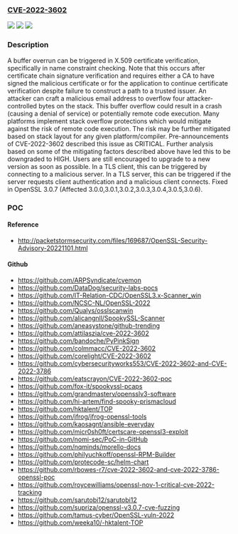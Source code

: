 ### [CVE-2022-3602](https://cve.mitre.org/cgi-bin/cvename.cgi?name=CVE-2022-3602)
![](https://img.shields.io/static/v1?label=Product&message=OpenSSL&color=blue)
![](https://img.shields.io/static/v1?label=Version&message=%3D%20Fixed%20in%20OpenSSL%203.0.7%20(Affected%203.0.0%2C3.0.1%2C3.0.2%2C3.0.3%2C3.0.4%2C3.0.5%2C3.0.6)%20&color=brighgreen)
![](https://img.shields.io/static/v1?label=Vulnerability&message=Buffer%20overflow&color=brighgreen)

### Description

A buffer overrun can be triggered in X.509 certificate verification, specifically in name constraint checking. Note that this occurs after certificate chain signature verification and requires either a CA to have signed the malicious certificate or for the application to continue certificate verification despite failure to construct a path to a trusted issuer. An attacker can craft a malicious email address to overflow four attacker-controlled bytes on the stack. This buffer overflow could result in a crash (causing a denial of service) or potentially remote code execution. Many platforms implement stack overflow protections which would mitigate against the risk of remote code execution. The risk may be further mitigated based on stack layout for any given platform/compiler. Pre-announcements of CVE-2022-3602 described this issue as CRITICAL. Further analysis based on some of the mitigating factors described above have led this to be downgraded to HIGH. Users are still encouraged to upgrade to a new version as soon as possible. In a TLS client, this can be triggered by connecting to a malicious server. In a TLS server, this can be triggered if the server requests client authentication and a malicious client connects. Fixed in OpenSSL 3.0.7 (Affected 3.0.0,3.0.1,3.0.2,3.0.3,3.0.4,3.0.5,3.0.6).

### POC

#### Reference
- http://packetstormsecurity.com/files/169687/OpenSSL-Security-Advisory-20221101.html

#### Github
- https://github.com/ARPSyndicate/cvemon
- https://github.com/DataDog/security-labs-pocs
- https://github.com/IT-Relation-CDC/OpenSSL3.x-Scanner_win
- https://github.com/NCSC-NL/OpenSSL-2022
- https://github.com/Qualys/osslscanwin
- https://github.com/alicangnll/SpookySSL-Scanner
- https://github.com/aneasystone/github-trending
- https://github.com/attilaszia/cve-2022-3602
- https://github.com/bandoche/PyPinkSign
- https://github.com/colmmacc/CVE-2022-3602
- https://github.com/corelight/CVE-2022-3602
- https://github.com/cybersecurityworks553/CVE-2022-3602-and-CVE-2022-3786
- https://github.com/eatscrayon/CVE-2022-3602-poc
- https://github.com/fox-it/spookyssl-pcaps
- https://github.com/grandmasterv/opensslv3-software
- https://github.com/hi-artem/find-spooky-prismacloud
- https://github.com/hktalent/TOP
- https://github.com/jfrog/jfrog-openssl-tools
- https://github.com/kaosagnt/ansible-everyday
- https://github.com/micr0sh0ft/certscare-openssl3-exploit
- https://github.com/nomi-sec/PoC-in-GitHub
- https://github.com/nqminds/morello-docs
- https://github.com/philyuchkoff/openssl-RPM-Builder
- https://github.com/protecode-sc/helm-chart
- https://github.com/rbowes-r7/cve-2022-3602-and-cve-2022-3786-openssl-poc
- https://github.com/roycewilliams/openssl-nov-1-critical-cve-2022-tracking
- https://github.com/sarutobi12/sarutobi12
- https://github.com/supriza/openssl-v3.0.7-cve-fuzzing
- https://github.com/tamus-cyber/OpenSSL-vuln-2022
- https://github.com/weeka10/-hktalent-TOP

